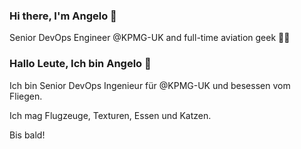### Hi there, I'm Angelo 👋

Senior DevOps Engineer @KPMG-UK and full-time aviation geek 🛫🛬

### Hallo Leute, Ich bin Angelo 👋

Ich bin Senior DevOps Ingenieur für @KPMG-UK und besessen vom Fliegen.

Ich mag Flugzeuge, Texturen, Essen und Katzen.

Bis bald!

<!--
**angeloedades/angeloedades** is a ✨ _special_ ✨ repository because its `README.md` (this file) appears on your GitHub profile.

Here are some ideas to get you started:

- 🔭 I’m currently working on ...
- 🌱 I’m currently learning ...
- 👯 I’m looking to collaborate on ...
- 🤔 I’m looking for help with ...
- 💬 Ask me about ...
- 📫 How to reach me: ...
- 😄 Pronouns: ...
- ⚡ Fun fact: ...
-->
